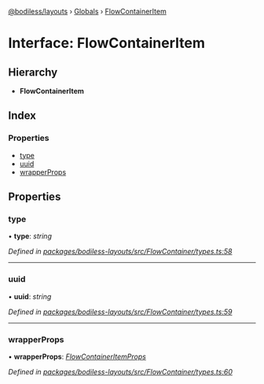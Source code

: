 [@bodiless/layouts](../README.md) › [Globals](../globals.md) › [FlowContainerItem](flowcontaineritem.md)

# Interface: FlowContainerItem

## Hierarchy

* **FlowContainerItem**

## Index

### Properties

* [type](flowcontaineritem.md#type)
* [uuid](flowcontaineritem.md#uuid)
* [wrapperProps](flowcontaineritem.md#wrapperprops)

## Properties

###  type

• **type**: *string*

*Defined in [packages/bodiless-layouts/src/FlowContainer/types.ts:58](https://github.com/johnsonandjohnson/Bodiless-JS/blob/18e3728d/packages/bodiless-layouts/src/FlowContainer/types.ts#L58)*

___

###  uuid

• **uuid**: *string*

*Defined in [packages/bodiless-layouts/src/FlowContainer/types.ts:59](https://github.com/johnsonandjohnson/Bodiless-JS/blob/18e3728d/packages/bodiless-layouts/src/FlowContainer/types.ts#L59)*

___

###  wrapperProps

• **wrapperProps**: *[FlowContainerItemProps](flowcontaineritemprops.md)*

*Defined in [packages/bodiless-layouts/src/FlowContainer/types.ts:60](https://github.com/johnsonandjohnson/Bodiless-JS/blob/18e3728d/packages/bodiless-layouts/src/FlowContainer/types.ts#L60)*
